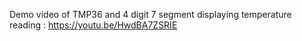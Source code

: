 Demo video of TMP36 and 4 digit 7 segment displaying temperature reading : https://youtu.be/HwdBA7ZSRIE
